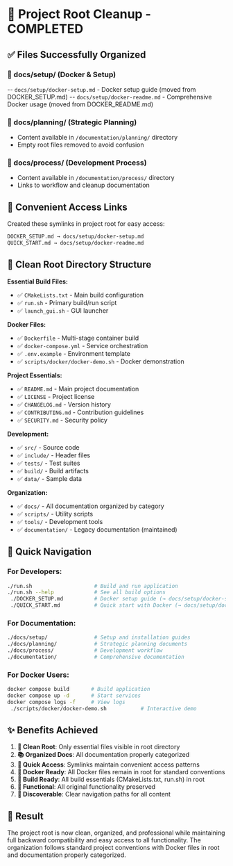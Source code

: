 # 🎯 Project Root Cleanup - COMPLETED

## ✅ Files Successfully Organized

### 📁 docs/setup/ (Docker & Setup)
-- `docs/setup/docker-setup.md` - Docker setup guide (moved from DOCKER_SETUP.md)
-- `docs/setup/docker-readme.md` - Comprehensive Docker usage (moved from DOCKER_README.md)

### 📁 docs/planning/ (Strategic Planning)
- Content available in `/documentation/planning/` directory
- Empty root files removed to avoid confusion

### 📁 docs/process/ (Development Process)
- Content available in `/documentation/process/` directory
- Links to workflow and cleanup documentation

## 🔗 Convenient Access Links

Created these symlinks in project root for easy access:

```bash
DOCKER_SETUP.md → docs/setup/docker-setup.md
QUICK_START.md → docs/setup/docker-readme.md
```

## 📂 Clean Root Directory Structure

**Essential Build Files:**
- ✅ `CMakeLists.txt` - Main build configuration
- ✅ `run.sh` - Primary build/run script
- ✅ `launch_gui.sh` - GUI launcher

**Docker Files:**
- ✅ `Dockerfile` - Multi-stage container build
- ✅ `docker-compose.yml` - Service orchestration
- ✅ `.env.example` - Environment template
 - ✅ `scripts/docker/docker-demo.sh` - Docker demonstration

**Project Essentials:**
- ✅ `README.md` - Main project documentation
- ✅ `LICENSE` - Project license
- ✅ `CHANGELOG.md` - Version history
- ✅ `CONTRIBUTING.md` - Contribution guidelines
- ✅ `SECURITY.md` - Security policy

**Development:**
- ✅ `src/` - Source code
- ✅ `include/` - Header files
- ✅ `tests/` - Test suites
- ✅ `build/` - Build artifacts
- ✅ `data/` - Sample data

**Organization:**
- ✅ `docs/` - All documentation organized by category
- ✅ `scripts/` - Utility scripts
- ✅ `tools/` - Development tools
- ✅ `documentation/` - Legacy documentation (maintained)

## 🚀 Quick Navigation

### For Developers:
```bash
./run.sh                    # Build and run application
./run.sh --help             # See all build options
 ./DOCKER_SETUP.md          # Docker setup guide (→ docs/setup/docker-setup.md)
 ./QUICK_START.md           # Quick start with Docker (→ docs/setup/docker-readme.md)
```

### For Documentation:
```bash
./docs/setup/               # Setup and installation guides
./docs/planning/            # Strategic planning documents
./docs/process/             # Development workflow
./documentation/            # Comprehensive documentation
```

### For Docker Users:
```bash
docker compose build       # Build application
docker compose up -d       # Start services
docker compose logs -f     # View logs
 ./scripts/docker/docker-demo.sh           # Interactive demo
```

## ✨ Benefits Achieved

1. **🧹 Clean Root**: Only essential files visible in root directory
2. **📚 Organized Docs**: All documentation properly categorized
3. **🔗 Quick Access**: Symlinks maintain convenient access patterns
4. **🐳 Docker Ready**: All Docker files remain in root for standard conventions
5. **🔧 Build Ready**: All build essentials (CMakeLists.txt, run.sh) in root
6. **🚀 Functional**: All original functionality preserved
7. **📖 Discoverable**: Clear navigation paths for all content

## 🎉 Result

The project root is now clean, organized, and professional while maintaining full backward compatibility and easy access to all functionality. The organization follows standard project conventions with Docker files in root and documentation properly categorized.
